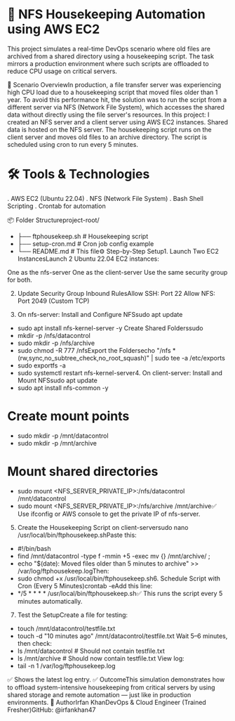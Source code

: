 # 📁 NFS Housekeeping Automation using AWS EC2
This project simulates a real-time DevOps scenario where old files are archived from a shared directory using a housekeeping script. The task mirrors a production environment where such scripts are offloaded to reduce CPU usage on critical servers.

🧠 Scenario OverviewIn production, a file transfer server was experiencing high CPU load due to a housekeeping script that moved files older than 1 year. To avoid this performance hit, the solution was to run the script from a different server via NFS (Network File System), which accesses the shared data without directly using the file server's resources.
In this project:
I created an NFS server and a client server using AWS EC2 instances.
Shared data is hosted on the NFS server.
The housekeeping script runs on the client server and moves old files to an archive directory.
The script is scheduled using cron to run every 5 minutes.

# 🛠️ Tools & Technologies
. AWS EC2 (Ubuntu 22.04)
. NFS (Network File System)
. Bash Shell Scripting
. Crontab for automation

📦 Folder Structureproject-root/
- ├── ftphousekeep.sh        # Housekeeping script
- ├── setup-cron.md          # Cron job config example
- └── README.md              # This file⚙️ Step-by-Step Setup1. Launch Two EC2 InstancesLaunch 2 Ubuntu 22.04 EC2 instances:

One as the nfs-server
One as the client-server
Use the same security group for both.

2. Update Security Group Inbound RulesAllow SSH: Port 22
Allow NFS: Port 2049 (Custom TCP)

4. On nfs-server: Install and Configure NFSsudo apt update

- sudo apt install nfs-kernel-server -y
Create Shared Folderssudo
- mkdir -p /nfs/datacontrol
- sudo mkdir -p /nfs/archive
- sudo chmod -R 777 /nfsExport the Foldersecho "/nfs *(rw,sync,no_subtree_check,no_root_squash)" | sudo tee -a /etc/exports
- sudo exportfs -a
- sudo systemctl restart nfs-kernel-server4. On client-server: Install and Mount NFSsudo apt update
- sudo apt install nfs-common -y

# Create mount points
- sudo mkdir -p /mnt/datacontrol
- sudo mkdir -p /mnt/archive
# Mount shared directories
- sudo mount <NFS_SERVER_PRIVATE_IP>:/nfs/datacontrol /mnt/datacontrol
- sudo mount <NFS_SERVER_PRIVATE_IP>:/nfs/archive /mnt/archive✅ Use ifconfig or AWS console to get the private IP of nfs-server.

5. Create the Housekeeping Script on client-serversudo nano /usr/local/bin/ftphousekeep.shPaste this:
- #!/bin/bash
- find /mnt/datacontrol -type f -mmin +5 -exec mv {} /mnt/archive/ \;
- echo "$(date): Moved files older than 5 minutes to archive" >> /var/log/ftphousekeep.logThen:
- sudo chmod +x /usr/local/bin/ftphousekeep.sh6. Schedule Script with Cron (Every 5 Minutes)crontab -eAdd this line:
- */5 * * * * /usr/local/bin/ftphousekeep.sh✅ This runs the script every 5 minutes automatically.

7. Test the SetupCreate a file for testing:
- touch /mnt/datacontrol/testfile.txt
- touch -d "10 minutes ago" /mnt/datacontrol/testfile.txt
Wait 5–6 minutes,
then check:
- ls /mnt/datacontrol         # Should not contain testfile.txt
- ls /mnt/archive             # Should now contain testfile.txt
View log:
- tail -n 1 /var/log/ftphousekeep.log

✅ Shows the latest log entry.
✅ OutcomeThis simulation demonstrates how to offload system-intensive housekeeping from critical servers by using shared storage and remote automation — just like in production environments.
👤 AuthorIrfan KhanDevOps & Cloud Engineer (Trained Fresher)GitHub: @irfankhan47
